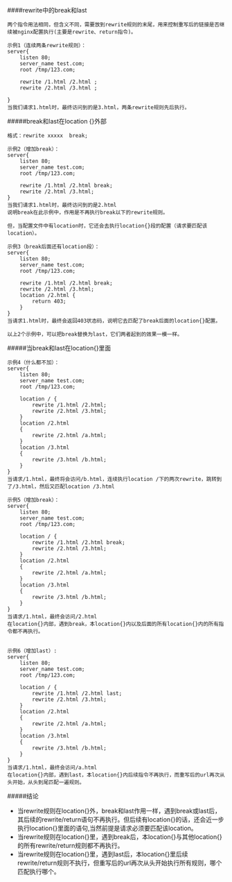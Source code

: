 ####rewrite中的break和last

    两个指令用法相同，但含义不同，需要放到rewrite规则的末尾，用来控制重写后的链接是否继续被nginx配置执行(主要是rewrite、return指令)。
    
    示例1（连续两条rewrite规则）：
    server{
        listen 80; 
        server_name test.com;
	    root /tmp/123.com;

	    rewrite /1.html /2.html ;
	    rewrite /2.html /3.html ;
        
    }
    当我们请求1.html时，最终访问到的是3.html，两条rewrite规则先后执行。
    
    
#####break和last在location {}外部

    格式：rewrite xxxxx  break;
    
    示例2（增加break）：
    server{
        listen 80; 
        server_name test.com;
	    root /tmp/123.com;

	    rewrite /1.html /2.html break;
	    rewrite /2.html /3.html;
    }
    当我们请求1.html时，最终访问到的是2.html
    说明break在此示例中，作用是不再执行break以下的rewrite规则。
    
    但，当配置文件中有location时，它还会去执行location{}段的配置（请求要匹配该location）。
    
    示例3（break后面还有location段）：
    server{
        listen 80; 
        server_name test.com;
	    root /tmp/123.com;

	    rewrite /1.html /2.html break;
	    rewrite /2.html /3.html;
        location /2.html {
            return 403;
        }
    }
    当请求1.html时，最终会返回403状态码，说明它去匹配了break后面的location{}配置。
    
    以上2个示例中，可以把break替换为last，它们两者起到的效果一模一样。
    
#####当break和last在location{}里面
    
    示例4（什么都不加）：
    server{
        listen 80; 
        server_name test.com;
        root /tmp/123.com;
        
        location / {
            rewrite /1.html /2.html;
            rewrite /2.html /3.html;
        }
        location /2.html
        {
            rewrite /2.html /a.html;
        }
        location /3.html
        {
            rewrite /3.html /b.html;
        }
    }
    当请求/1.html，最终将会访问/b.html，连续执行location /下的两次rewrite，跳转到了/3.html，然后又匹配location /3.html
    
    示例5（增加break）：
    server{
        listen 80; 
        server_name test.com;
        root /tmp/123.com;
        
        location / {
            rewrite /1.html /2.html break;
            rewrite /2.html /3.html;
        }
        location /2.html
        {
            rewrite /2.html /a.html;
        }
        location /3.html
        {
            rewrite /3.html /b.html;
        }
    }
    当请求/1.html，最终会访问/2.html
    在location{}内部，遇到break，本location{}内以及后面的所有location{}内的所有指令都不再执行。

    
    示例6（增加last）:
    server{
        listen 80; 
        server_name test.com;
        root /tmp/123.com;
        
        location / {
            rewrite /1.html /2.html last;
            rewrite /2.html /3.html;
        }
        location /2.html
        {
            rewrite /2.html /a.html;
        }
        location /3.html
        {
            rewrite /3.html /b.html;
        }
    }
    当请求/1.html，最终会访问/a.html
    在location{}内部，遇到last，本location{}内后续指令不再执行，而重写后的url再次从头开始，从头到尾匹配一遍规则。
    

#####结论

* 当rewrite规则在location{}外，break和last作用一样，遇到break或last后，其后续的rewrite/return语句不再执行。但后续有location{}的话，还会近一步执行location{}里面的语句,当然前提是请求必须要匹配该location。
* 当rewrite规则在location{}里，遇到break后，本location{}与其他location{}的所有rewrite/return规则都不再执行。
* 当rewrite规则在location{}里，遇到last后，本location{}里后续rewrite/return规则不执行，但重写后的url再次从头开始执行所有规则，哪个匹配执行哪个。

    
    